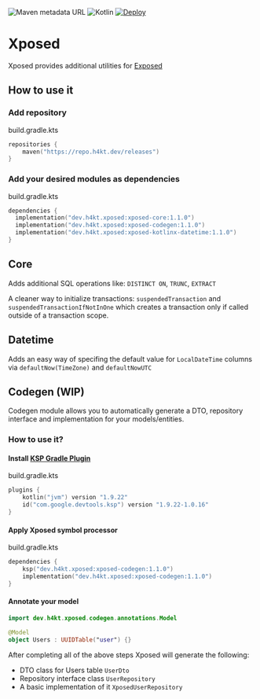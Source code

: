 ![Maven metadata URL](https://img.shields.io/maven-metadata/v?metadataUrl=https://repo.h4kt.dev/releases/dev/h4kt/ktor-docs/maven-metadata.xml&logo=apachemaven&label=Maven&color=37bbbd)
![Kotlin](https://img.shields.io/badge/kotlin-1.9.22-7f52ff?logo=Kotlin&label=Kotlin)
[![Deploy](https://github.com/H4kt/Xposed/actions/workflows/deploy.yml/badge.svg)](https://github.com/H4kt/Xposed/actions/workflows/deploy.yml)

# Xposed
Xposed provides additional utilities for [Exposed](https://github.com/JetBrains/Exposed)

## How to use it
### Add repository

build.gradle.kts
```kotlin
repositories {
    maven("https://repo.h4kt.dev/releases")
}
```
### Add your desired modules as dependencies

build.gradle.kts
```kotlin
dependencies {
  implementation("dev.h4kt.xposed:xposed-core:1.1.0")
  implementation("dev.h4kt.xposed:xposed-codegen:1.1.0")
  implementation("dev.h4kt.xposed:xposed-kotlinx-datetime:1.1.0")
}
```

## Core
Adds additional SQL operations like: `DISTINCT ON`, `TRUNC`, `EXTRACT`

A cleaner way to initialize transactions: `suspendedTransaction` and `suspendedTransactionIfNotInOne` which creates a transaction only if called outside of a transaction scope.

## Datetime
Adds an easy way of specifing the default value for `LocalDateTime` columns via `defaultNow(TimeZone)` and `defaultNowUTC`

## Codegen (WIP)
Codegen module allows you to automatically generate a DTO, repository interface and implementation for your models/entities.

### How to use it?

#### Install [KSP Gradle Plugin](https://github.com/google/ksp)
build.gradle.kts
```kotlin
plugins {
    kotlin("jvm") version "1.9.22"
    id("com.google.devtools.ksp") version "1.9.22-1.0.16"
}
```

#### Apply Xposed symbol processor
build.gradle.kts
```kotlin
dependencies {
    ksp("dev.h4kt.xposed:xposed-codegen:1.1.0")
    implementation("dev.h4kt.xposed:xposed-codegen:1.1.0")
}
```

#### Annotate your model
```kotlin
import dev.h4kt.xposed.codegen.annotations.Model

@Model
object Users : UUIDTable("user") {}
```

After completing all of the above steps Xposed will generate the following:
* DTO class for Users table `UserDto`
* Repository interface class `UserRepository`
* A basic implementation of it `XposedUserRepository`
